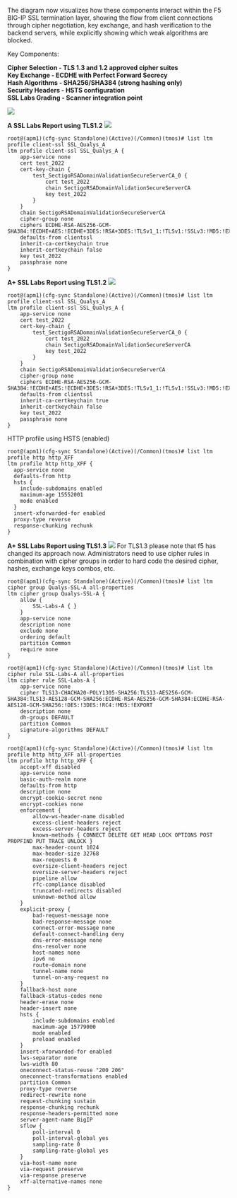 The diagram now visualizes how these components interact within the F5 BIG-IP SSL termination layer, showing the flow from client connections through cipher negotiation, key exchange, and hash verification to the backend servers, while explicitly showing which weak algorithms are blocked.

Key Components:

**Cipher Selection - TLS 1.3 and 1.2 approved cipher suites <br>
Key Exchange - ECDHE with Perfect Forward Secrecy <br>
Hash Algorithms - SHA256/SHA384 (strong hashing only) <br>
Security Headers - HSTS configuration <br>
SSL Labs Grading - Scanner integration point <br>**

![](./images/components.png)


**A SSL Labs Report using TLS1.2**
![](./images/A-SSL-Labs.PNG)
```
root@(apm1)(cfg-sync Standalone)(Active)(/Common)(tmos)# list ltm profile client-ssl SSL_Qualys_A
ltm profile client-ssl SSL_Qualys_A {
    app-service none
    cert test_2022
    cert-key-chain {
        test_SectigoRSADomainValidationSecureServerCA_0 {
            cert test_2022
            chain SectigoRSADomainValidationSecureServerCA
            key test_2022
        }
    }
    chain SectigoRSADomainValidationSecureServerCA
    cipher-group none
    ciphers ECDHE-RSA-AES256-GCM-SHA384:!ECDHE+AES:!ECDHE+3DES:!RSA+3DES:!TLSv1_1:!TLSv1:!SSLv3:!MD5:!EXPORT:!RC4
    defaults-from clientssl
    inherit-ca-certkeychain true
    inherit-certkeychain false
    key test_2022
    passphrase none
}
```

**A+ SSL Labs Report using TLS1.2**
![](./images/A+SSL-Labs.PNG)
```
root@(apm1)(cfg-sync Standalone)(Active)(/Common)(tmos)# list ltm profile client-ssl SSL_Qualys_A
ltm profile client-ssl SSL_Qualys_A {
    app-service none
    cert test_2022
    cert-key-chain {
        test_SectigoRSADomainValidationSecureServerCA_0 {
            cert test_2022
            chain SectigoRSADomainValidationSecureServerCA
            key test_2022
        }
    }
    chain SectigoRSADomainValidationSecureServerCA
    cipher-group none
    ciphers ECDHE-RSA-AES256-GCM-SHA384:!ECDHE+AES:!ECDHE+3DES:!RSA+3DES:!TLSv1_1:!TLSv1:!SSLv3:!MD5:!EXPORT:!RC4
    defaults-from clientssl
    inherit-ca-certkeychain true
    inherit-certkeychain false
    key test_2022
    passphrase none
}
```
HTTP profile using HSTS (enabled)
```
root@(apm1)(cfg-sync Standalone)(Active)(/Common)(tmos)# list ltm profile http http_XFF
ltm profile http http_XFF {
  app-service none
  defaults-from http
  hsts {
    include-subdomains enabled
    maximum-age 15552001
    mode enabled
  }
  insert-xforwarded-for enabled
  proxy-type reverse
  response-chunking rechunk
}
```

**A+ SSL Labs Report using TLS1.3**
![](./images/A+SSL-Labs.PNG)
For TLS1.3 please note that f5 has changed its approach now. Administrators need to use cipher rules in combination with cipher groups in order to hard code the desired cipher, hashes, exchange keys combos, etc. 
```
root@(apm1)(cfg-sync Standalone)(Active)(/Common)(tmos)# list ltm cipher group Qualys-SSL-A all-properties
ltm cipher group Qualys-SSL-A {
    allow {
        SSL-Labs-A { }
    }
    app-service none
    description none
    exclude none
    ordering default
    partition Common
    require none
}
```
```
root@(apm1)(cfg-sync Standalone)(Active)(/Common)(tmos)# list ltm cipher rule SSL-Labs-A all-properties
ltm cipher rule SSL-Labs-A {
    app-service none
    cipher TLS13-CHACHA20-POLY1305-SHA256:TLS13-AES256-GCM-SHA384:TLS13-AES128-GCM-SHA256:ECDHE-RSA-AES256-GCM-SHA384:ECDHE-RSA-AES128-GCM-SHA256:!DES:!3DES:!RC4:!MD5:!EXPORT
    description none
    dh-groups DEFAULT
    partition Common
    signature-algorithms DEFAULT
}
```
```
root@(apm1)(cfg-sync Standalone)(Active)(/Common)(tmos)# list ltm profile http http_XFF all-properties
ltm profile http http_XFF {
    accept-xff disabled
    app-service none
    basic-auth-realm none
    defaults-from http
    description none
    encrypt-cookie-secret none
    encrypt-cookies none
    enforcement {
        allow-ws-header-name disabled
        excess-client-headers reject
        excess-server-headers reject
        known-methods { CONNECT DELETE GET HEAD LOCK OPTIONS POST PROPFIND PUT TRACE UNLOCK }
        max-header-count 1024
        max-header-size 32768
        max-requests 0
        oversize-client-headers reject
        oversize-server-headers reject
        pipeline allow
        rfc-compliance disabled
        truncated-redirects disabled
        unknown-method allow
    }
    explicit-proxy {
        bad-request-message none
        bad-response-message none
        connect-error-message none
        default-connect-handling deny
        dns-error-message none
        dns-resolver none
        host-names none
        ipv6 no
        route-domain none
        tunnel-name none
        tunnel-on-any-request no
    }
    fallback-host none
    fallback-status-codes none
    header-erase none
    header-insert none
    hsts {
        include-subdomains enabled
        maximum-age 15779000
        mode enabled
        preload enabled
    }
    insert-xforwarded-for enabled
    lws-separator none
    lws-width 80
    oneconnect-status-reuse "200 206"
    oneconnect-transformations enabled
    partition Common
    proxy-type reverse
    redirect-rewrite none
    request-chunking sustain
    response-chunking rechunk
    response-headers-permitted none
    server-agent-name BigIP
    sflow {
        poll-interval 0
        poll-interval-global yes
        sampling-rate 0
        sampling-rate-global yes
    }
    via-host-name none
    via-request preserve
    via-response preserve
    xff-alternative-names none
}
```

